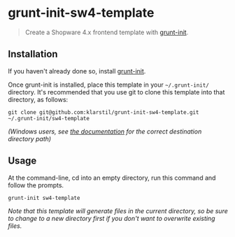 # grunt-init-sw4-template

> Create a Shopware 4.x frontend template with [grunt-init][].

[grunt-init]: http://gruntjs.com/project-scaffolding

## Installation
If you haven't already done so, install [grunt-init][].

Once grunt-init is installed, place this template in your `~/.grunt-init/` directory. It's recommended that you use git to clone this template into that directory, as follows:

```
git clone git@github.com:klarstil/grunt-init-sw4-template.git ~/.grunt-init/sw4-template
```

_(Windows users, see [the documentation][grunt-init] for the correct destination directory path)_

## Usage

At the command-line, cd into an empty directory, run this command and follow the prompts.

```
grunt-init sw4-template
```

_Note that this template will generate files in the current directory, so be sure to change to a new directory first if you don't want to overwrite existing files._